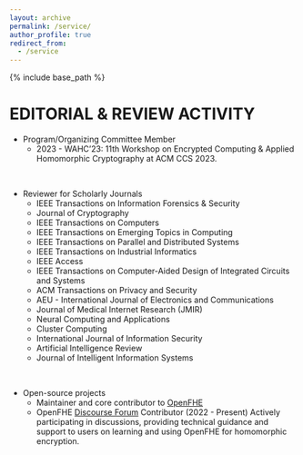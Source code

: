 ```yaml
---
layout: archive
permalink: /service/
author_profile: true
redirect_from:
  - /service
---
```


{% include base_path %}

EDITORIAL & REVIEW ACTIVITY 
======
* Program/Organizing Committee Member
  * 2023 - WAHC’23: 11th Workshop on Encrypted Computing & Applied Homomorphic Cryptography at ACM CCS 2023.

&nbsp;

* Reviewer for Scholarly Journals
  * IEEE Transactions on Information Forensics & Security
  * Journal of Cryptography
  * IEEE Transactions on Computers
  * IEEE Transactions on Emerging Topics in Computing
  * IEEE Transactions on Parallel and Distributed Systems
  * IEEE Transactions on Industrial Informatics
  * IEEE Access
  * IEEE Transactions on Computer-Aided Design of Integrated Circuits and Systems
  * ACM Transactions on Privacy and Security
  * AEU - International Journal of Electronics and Communications
  * Journal of Medical Internet Research (JMIR)
  * Neural Computing and Applications
  * Cluster Computing
  * International Journal of Information Security
  * Artificial Intelligence Review
  * Journal of Intelligent Information Systems

&nbsp;

* Open-source projects
  * Maintainer and core contributor to [OpenFHE](https://github.com/openfheorg/openfhe-development)
  * OpenFHE [Discourse Forum](https://openfhe.discourse.group/) Contributor (2022 - Present)
      Actively participating in discussions, providing technical guidance and support to users on learning and using OpenFHE for homomorphic encryption.
